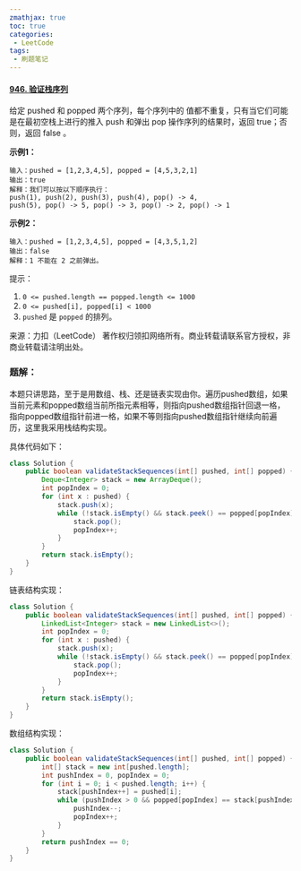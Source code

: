 ```yaml
---
zmathjax: true
toc: true
categories:
 - LeetCode
tags:
 - 刷题笔记
---
```


#### [946. 验证栈序列](https://leetcode-cn.com/problems/validate-stack-sequences/)

给定 pushed 和 popped 两个序列，每个序列中的 值都不重复，只有当它们可能是在最初空栈上进行的推入 push 和弹出 pop 操作序列的结果时，返回 true；否则，返回 false 。

<!--more-->

**示例1：**

```
输入：pushed = [1,2,3,4,5], popped = [4,5,3,2,1]
输出：true
解释：我们可以按以下顺序执行：
push(1), push(2), push(3), push(4), pop() -> 4,
push(5), pop() -> 5, pop() -> 3, pop() -> 2, pop() -> 1
```

**示例2：**

```
输入：pushed = [1,2,3,4,5], popped = [4,3,5,1,2]
输出：false
解释：1 不能在 2 之前弹出。
```

提示：

1. `0 <= pushed.length == popped.length <= 1000`
2. `0 <= pushed[i], popped[i] < 1000`
3. `pushed` 是 `popped` 的排列。

来源：力扣（LeetCode）
著作权归领扣网络所有。商业转载请联系官方授权，非商业转载请注明出处。

### 题解：

本题只讲思路，至于是用数组、栈、还是链表实现由你。遍历pushed数组，如果当前元素和popped数组当前所指元素相等，则指向pushed数组指针回退一格，指向popped数组指针前进一格，如果不等则指向pushed数组指针继续向前遍历，这里我采用栈结构实现。

具体代码如下：

```java
class Solution {
    public boolean validateStackSequences(int[] pushed, int[] popped) {
        Deque<Integer> stack = new ArrayDeque();
        int popIndex = 0;
        for (int x : pushed) {
            stack.push(x);
            while (!stack.isEmpty() && stack.peek() == popped[popIndex]) {
                stack.pop();
                popIndex++;
            }
        }
        return stack.isEmpty();
    }
}
```

链表结构实现：

```java
class Solution {
    public boolean validateStackSequences(int[] pushed, int[] popped) {
        LinkedList<Integer> stack = new LinkedList<>();
        int popIndex = 0;
        for (int x : pushed) {
            stack.push(x);
            while (!stack.isEmpty() && stack.peek() == popped[popIndex]) {
                stack.pop();
                popIndex++;
            }
        }
        return stack.isEmpty();
    }
}
```

数组结构实现：

```java
class Solution {
    public boolean validateStackSequences(int[] pushed, int[] popped) {
        int[] stack = new int[pushed.length];
        int pushIndex = 0, popIndex = 0;
        for (int i = 0; i < pushed.length; i++) {
            stack[pushIndex++] = pushed[i];
            while (pushIndex > 0 && popped[popIndex] == stack[pushIndex - 1]) {
                pushIndex--;
                popIndex++;
            }
        }
        return pushIndex == 0;
    }
}
```



